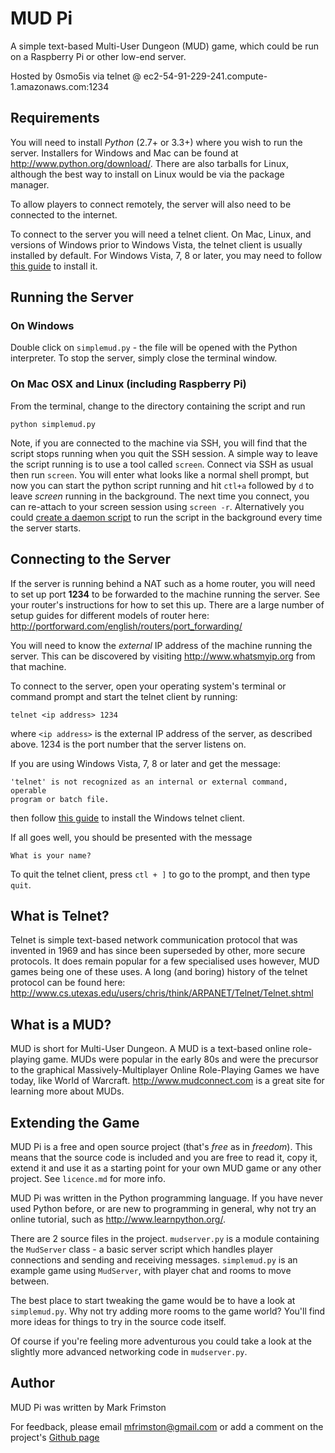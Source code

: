 MUD Pi
======

A simple text-based Multi-User Dungeon (MUD) game, which could be run on a 
Raspberry Pi or other low-end server.

Hosted by 0smo5is via telnet @ ec2-54-91-229-241.compute-1.amazonaws.com:1234

Requirements
------------

You will need to install _Python_ (2.7+ or 3.3+) where you wish to run the 
server. Installers for Windows and Mac can be found at 
<http://www.python.org/download/>. There are also tarballs for Linux, although 
the best way to install on Linux would be via the package manager.

To allow players to connect remotely, the server will also need to be connected
to the internet. 

To connect to the server you will need a telnet client. On Mac, Linux, and 
versions of Windows prior to Windows Vista, the telnet client is usually 
installed by default. For Windows Vista, 7, 8 or later, you may need to follow
[this guide](http://technet.microsoft.com/en-us/library/cc771275%28v=ws.10%29.aspx)
to install it.


Running the Server
------------------

### On Windows

Double click on `simplemud.py` - the file will be opened with the Python 
interpreter. To stop the server, simply close the terminal window.


### On Mac OSX and Linux (including Raspberry Pi)

From the terminal, change to the directory containing the script and run 

	python simplemud.py
	
Note, if you are connected to the machine via SSH, you will find that the 
script stops running when you quit the SSH session. A simple way to leave the 
script running is to use a tool called `screen`. Connect via SSH as usual then
run `screen`. You will enter what looks like a normal shell prompt, but now you
can start the python script running and hit `ctl+a` followed by `d` to leave
_screen_ running in the background. The next time you connect, you can 
re-attach to your screen session using `screen -r`. Alternatively you could
[create a daemon script](http://jimmyg.org/blog/2010/python-daemon-init-script.html)
to run the script in the background every time the server starts.


Connecting to the Server
------------------------

If the server is running behind a NAT such as a home router, you will need to 
set up port **1234** to be forwarded to the machine running the server. See your
router's instructions for how to set this up. There are a large number of 
setup guides for different models of router here: 
<http://portforward.com/english/routers/port_forwarding/>

You will need to know the _external_ IP address of the machine running the 
server. This can be discovered by visiting <http://www.whatsmyip.org> from
that machine.

To connect to the server, open your operating system's terminal or command
prompt and start the telnet client by running:

	telnet <ip address> 1234
	
where `<ip address>` is the external IP address of the server, as described 
above. 1234 is the port number that the server listens on.

If you are using Windows Vista, 7, 8 or later and get the message:

	'telnet' is not recognized as an internal or external command, operable
	program or batch file.
	
then follow 
[this guide](http://technet.microsoft.com/en-us/library/cc771275%28v=ws.10%29.aspx)
to install the Windows telnet client.

If all goes well, you should be presented with the message 

	What is your name?

To quit the telnet client, press `ctl + ]` to go to the prompt, and then 
type `quit`.


What is Telnet?
---------------

Telnet is simple text-based network communication protocol that was invented in
1969 and has since been superseded by other, more secure protocols. It does 
remain popular for a few specialised uses however, MUD games being one of these
uses. A long (and boring) history of the telnet protocol can be found here:
<http://www.cs.utexas.edu/users/chris/think/ARPANET/Telnet/Telnet.shtml>


What is a MUD?
--------------

MUD is short for Multi-User Dungeon. A MUD is a text-based online role-playing
game. MUDs were popular in the early 80s and were the precursor to the 
graphical Massively-Multiplayer Online Role-Playing Games we have today, like 
World of Warcraft. <http://www.mudconnect.com> is a great site for learning 
more about MUDs.


Extending the Game
------------------

MUD Pi is a free and open source project (that's _free_ as in _freedom_). This 
means that the source code is included and you are free to read it, copy it, 
extend it and use it as a starting point for your own MUD game or any other 
project. See `licence.md` for more info.

MUD Pi was written in the Python programming language. If you have never used
Python before, or are new to programming in general, why not try an online
tutorial, such as <http://www.learnpython.org/>.

There are 2 source files in the project. `mudserver.py` is a module containing
the `MudServer` class - a basic server script which handles player connections 
and sending and receiving messages. `simplemud.py` is an example game using 
`MudServer`, with player chat and rooms to move between. 

The best place to start tweaking the game would be to have a look at 
`simplemud.py`. Why not try adding more rooms to the game world? You'll find
more ideas for things to try in the source code itself.

Of course if you're feeling more adventurous you could take a look at the 
slightly more advanced networking code in `mudserver.py`.


Author
------

MUD Pi was written by Mark Frimston

For feedback, please email <mfrimston@gmail.com> or add a comment on the 
project's [Github page](http://github.com/frimkron/mud-pi)
